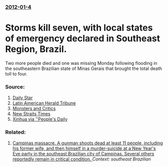 ### [2012-01-4](/news/2012/01/4/index.md)

# Storms kill seven, with local states of emergency declared in Southeast Region, Brazil. 

Two more people died and one was missing Monday following flooding in the southeastern Brazilian state of Minas Gerais that brought the total death toll to four.


### Source:

1. [Daily Star](http://www.dailystar.com.lb/News/International/2012/Jan-02/158594-death-toll-mounts-in-brazil-floods.ashx#axzz1iUIssqMU)
2. [Latin American Herald Tribune](http://www.laht.com/article.asp?ArticleId=458640&CategoryId=14090)
3. [Monsters and Critics](http://www.monstersandcritics.com/news/americas/news/article_1683779.php/Rain-wreaks-havoc-in-south-eastern-Brazil)
4. [New Straits Times](http://www.nst.com.my/latest/storm-kills-7-52-towns-declared-state-of-emergency-1.27620)
5. [Xinhua via ''People's Daily](http://english.peopledaily.com.cn/90777/7695244.html)

### Related:

1. [Campinas massacre. A gunman shoots dead at least 11 people, including his former wife, and then himself in a murder-suicide at a New Year's Eve party in the southeast Brazilian city of Campinas. Several others reportedly remain in critical condition. ](/news/2017/01/1/campinas-massacre-a-gunman-shoots-dead-at-least-11-people-including-his-former-wife-and-then-himself-in-a-murder-suicide-at-a-new-year.md) _Context: southeast Brazilian_
